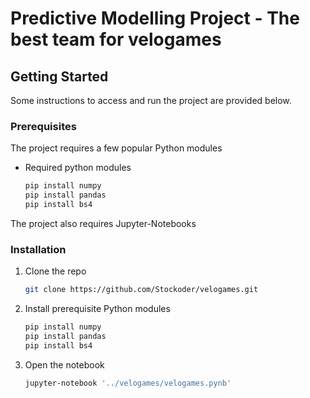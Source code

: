 # Predictive Modelling Project - The best team for velogames

<!-- GETTING STARTED -->
## Getting Started

Some instructions to access and run the project are provided below.

### Prerequisites

The project requires a few popular Python modules
* Required python modules
  ```sh
  pip install numpy
  pip install pandas
  pip install bs4
  
  ```
The project also requires Jupyter-Notebooks

### Installation

1. Clone the repo
   ```sh
   git clone https://github.com/Stockoder/velogames.git
   ```
2. Install prerequisite Python modules
    ```sh
    pip install numpy
    pip install pandas
    pip install bs4

    ```
3. Open the notebook 
    ```sh
    jupyter-notebook '../velogames/velogames.pynb'

    ```
